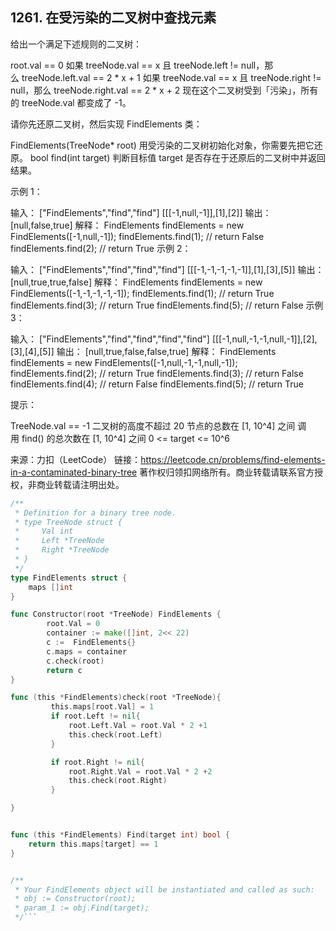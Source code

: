 ## 1261. 在受污染的二叉树中查找元素

给出一个满足下述规则的二叉树：

root.val == 0
如果 treeNode.val == x 且 treeNode.left != null，那么 treeNode.left.val == 2 * x + 1
如果 treeNode.val == x 且 treeNode.right != null，那么 treeNode.right.val == 2 * x + 2
现在这个二叉树受到「污染」，所有的 treeNode.val 都变成了 -1。

请你先还原二叉树，然后实现 FindElements 类：

FindElements(TreeNode* root) 用受污染的二叉树初始化对象，你需要先把它还原。
bool find(int target) 判断目标值 target 是否存在于还原后的二叉树中并返回结果。
 

示例 1：



输入：
["FindElements","find","find"]
[[[-1,null,-1]],[1],[2]]
输出：
[null,false,true]
解释：
FindElements findElements = new FindElements([-1,null,-1]); 
findElements.find(1); // return False 
findElements.find(2); // return True 
示例 2：



输入：
["FindElements","find","find","find"]
[[[-1,-1,-1,-1,-1]],[1],[3],[5]]
输出：
[null,true,true,false]
解释：
FindElements findElements = new FindElements([-1,-1,-1,-1,-1]);
findElements.find(1); // return True
findElements.find(3); // return True
findElements.find(5); // return False
示例 3：



输入：
["FindElements","find","find","find","find"]
[[[-1,null,-1,-1,null,-1]],[2],[3],[4],[5]]
输出：
[null,true,false,false,true]
解释：
FindElements findElements = new FindElements([-1,null,-1,-1,null,-1]);
findElements.find(2); // return True
findElements.find(3); // return False
findElements.find(4); // return False
findElements.find(5); // return True
 

提示：

TreeNode.val == -1
二叉树的高度不超过 20
节点的总数在 [1, 10^4] 之间
调用 find() 的总次数在 [1, 10^4] 之间
0 <= target <= 10^6

来源：力扣（LeetCode）
链接：https://leetcode.cn/problems/find-elements-in-a-contaminated-binary-tree
著作权归领扣网络所有。商业转载请联系官方授权，非商业转载请注明出处。
```go
/**
 * Definition for a binary tree node.
 * type TreeNode struct {
 *     Val int
 *     Left *TreeNode
 *     Right *TreeNode
 * }
 */
type FindElements struct {
    maps []int
}

func Constructor(root *TreeNode) FindElements {
        root.Val = 0
        container := make([]int, 2<< 22)        
        c :=  FindElements{}
        c.maps = container
        c.check(root)
        return c
}

func (this *FindElements)check(root *TreeNode){
         this.maps[root.Val] = 1
         if root.Left != nil{
             root.Left.Val = root.Val * 2 +1
             this.check(root.Left)
         }

         if root.Right != nil{
             root.Right.Val = root.Val * 2 +2
             this.check(root.Right)
         }

}


func (this *FindElements) Find(target int) bool {
    return this.maps[target] == 1
}


/**
 * Your FindElements object will be instantiated and called as such:
 * obj := Constructor(root);
 * param_1 := obj.Find(target);
 */```

